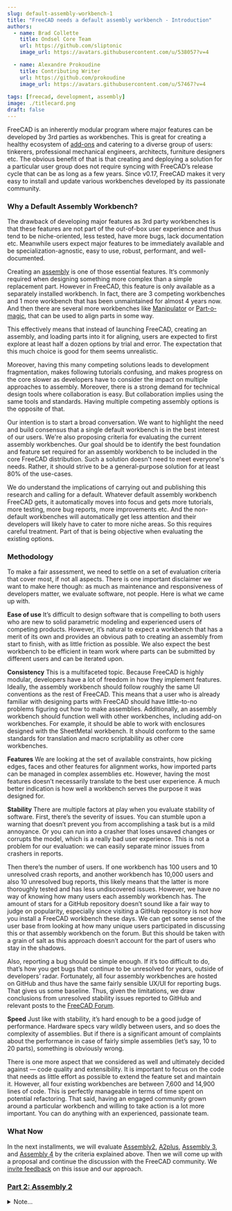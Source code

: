 ```yaml
---
slug: default-assembly-workbench-1
title: "FreeCAD needs a default assembly workbench - Introduction"
authors:
  - name: Brad Collette
    title: Ondsel Core Team
    url: https://github.com/sliptonic
    image_url: https://avatars.githubusercontent.com/u/538057?v=4

  - name: Alexandre Prokoudine
    title: Contributing Writer
    url: https://github.com/prokoudine
    image_url: https://avatars.githubusercontent.com/u/57467?v=4
    
tags: [freecad, development, assembly]
image: ./titlecard.png
draft: false
---
```


FreeCAD is an inherently modular program where major features can be developed by 3rd parties as workbenches. This is great for creating a healthy ecosystem of [add-ons](https://wiki.freecad.org/Std_AddonMgr) and catering to a diverse group of users: tinkerers, professional mechanical engineers, architects, furniture designers etc. The obvious benefit of that is that creating and deploying a solution for a particular user group does not require syncing with FreeCAD’s release cycle that can be as long as a few years. Since v0.17, FreeCAD makes it very easy to install and update various workbenches developed by its passionate community.

### Why a Default Assembly Workbench?

The drawback of developing major features as 3rd party workbenches is that these features are not part of the out-of-box user experience and thus tend to be niche-oriented, less tested, have more bugs, lack documentation etc. Meanwhile users expect major features to be immediately available and be specialization-agnostic, easy to use, robust, performant, and well-documented.

Creating an [assembly](https://en.wikipedia.org/wiki/Assembly_modelling) is one of those essential features. It‘s commonly required when designing something more complex than a simple replacement part. However in FreeCAD, this feature is only available as a separately installed workbench. In fact, there are 3 competing workbenches and 1 more workbench that has been unmaintained for almost 4 years now. And then there are several more workbenches like [Manipulator](https://wiki.freecad.org/Manipulator_Workbench) or [Part-o-magic](https://github.com/DeepSOIC/Part-o-magic), that can be used to align parts in some way.

This effectively means that instead of launching FreeCAD, creating an assembly, and loading parts into it for aligning, users are expected to first explore at least half a dozen options by trial and error. The expectation that this much choice is good for them seems unrealistic.

Moreover, having this many competing solutions leads to development fragmentation, makes following tutorials confusing, and makes progress on the core slower as developers have to consider the impact on multiple approaches to assembly. Moreover, there is a strong demand for technical design tools where collaboration is easy. But collaboration implies using the same tools and standards. Having multiple competing assembly options is the opposite of that.

Our intention is to start a broad conversation. We want to highlight the need and build consensus that a single default workbench is in the best interest of our users. We're also proposing criteria for evaluating the current assembly workbenches. Our goal should be to identify the best foundation and feature set required for an assembly workbench to be included in the core FreeCAD distribution. Such a solution doesn't need to meet everyone's needs. Rather, it should strive to be a general-purpose solution for at least 80% of the use-cases.

We do understand the implications of carrying out and publishing this research and calling for a default. Whatever default assembly workbench FreeCAD gets, it automatically moves into focus and gets more tutorials, more testing, more bug reports, more improvements etc. And the non-default workbenches will automatically get less attention and their developers will likely have to cater to more niche areas. So this requires careful treatment. Part of that is being objective when evaluating the existing options.

### Methodology

To make a fair assessment, we need to settle on a set of evaluation criteria that cover most, if not all aspects. There is one important disclaimer we want to make here though: as much as maintenance and responsiveness of developers matter, we evaluate software, not people. Here is what we came up with.

**Ease of use** It’s difficult to design software that is compelling to both users who are new to solid parametric modeling and experienced users of competing products. However, it’s natural to expect a workbench that has a merit of its own and provides an obvious path to creating an assembly from start to finish, with as little friction as possible. We also expect the best workbench to be efficient in team work where parts can be submitted by different users and can be iterated upon.

**Consistency** This is a multifaceted topic. Because FreeCAD is highly modular, developers have a lot of freedom in how they implement features. Ideally, the assembly workbench should follow roughly the same UI conventions as the rest of FreeCAD. This means that a user who is already familiar with designing parts with FreeCAD should have little-to-no problems figuring out how to make assemblies. Additionally,  an assembly workbench should function well with other workbenches, including add-on workbenches. For example, it should be able to work with enclosures designed with the SheetMetal workbench. It should conform to the same standards for translation and macro scriptability as other core workbenches.

**Features** We are looking at the set of available constraints, how picking edges, faces and other features for alignment works, how imported parts can be managed in complex assemblies etc. However, having the most features doesn’t necessarily translate to the best user experience. A much better indication is how well a workbench serves the purpose it was designed for.

**Stability** There are multiple factors at play when you evaluate stability of software. First, there’s the severity of issues. You can stumble upon a warning that doesn’t prevent you from accomplishing a task but is a mild annoyance. Or you can run into a crasher that loses unsaved changes or corrupts the model, which is a really bad user experience. This is not a problem for our evaluation: we can easily separate minor issues from crashers in reports.

Then there’s the number of users. If one workbench has 100 users and 10 unresolved crash reports, and another workbench has 10,000 users and also 10 unresolved bug reports, this likely means that the latter is more thoroughly tested and has less undiscovered issues. However, we have no way of knowing how many users each assembly workbench has. The amount of stars for a GitHub repository doesn’t sound like a fair way to judge on popularity, especially since visiting a GitHub repository is not how you install a FreeCAD workbench these days. We can get some sense of the user base from looking at how many unique users participated in discussing this or that assembly workbench on the forum. But this should be taken with a grain of salt as this approach doesn’t account for the part of users who stay in the shadows.

Also, reporting a bug should be simple enough. If it’s too difficult to do, that’s how you get bugs that continue to be unresolved for years, outside of developers’ radar. Fortunately, all four assembly workbenches are hosted on GitHub and thus have the same fairly sensible UX/UI for reporting bugs. That gives us some baseline.
Thus, given the limitations, we draw conclusions from unresolved stability issues reported to GitHub and relevant posts to the [FreeCAD Forum](https://forum.freecadweb.org/).

**Speed** Just like with stability, it’s hard enough to be a good judge of performance. Hardware specs vary wildly between users, and so does the complexity of assemblies. But if there is a significant amount of complaints about the performance in case of fairly simple assemblies (let’s say, 10 to 20 parts), something is obviously wrong.

There is one more aspect that we considered as well and ultimately decided against — code quality and extensibility. It is important to focus on the code that needs as little effort as possible to extend the feature set and maintain it. However, all four existing workbenches are between 7,600 and 14,900 lines of code. This is perfectly manageable in terms of time spent on potential refactoring. That said, having an engaged community grown around a particular workbench and willing to take action is a lot more important. You can do anything with an experienced, passionate team.

### What Now
In the next installments, we will evaluate [Assembly2](https://wiki.freecad.org/Assembly2_Workbench), [A2plus](https://wiki.freecad.org/A2plus_Workbench), [Assembly 3](https://wiki.freecad.org/Assembly3_Workbench), and [Assembly 4](https://wiki.freecad.org/Assembly4_Workbench) by the criteria explained above. Then we will come up with a proposal and continue the discussion with the FreeCAD community.  We [invite feedback](https://github.com/orgs/Ondsel-Development/discussions/2) on this issue and our approach.

### [Part 2: Assembly 2](https://ondsel.com/blog/default-assembly-workbench-2/)


<details>
  <summary>Note...</summary>
  <div>
    <div>I’m Brad Collette, longtime FreeCAD contributor and CTO of Ondsel, a new open core company built on top of FreeCAD. Ondsel helps you share useful aspects of your solid models without giving away your designs. We’re working on improving collaboration and feature accessibility and integrating with your existing tools. You can read more about my vision for FreeCAD and Ondsel <a href="https://opencoreventures.com/blog/2023-01-ondsel-freecad-launch/">here</a>
    </div>
<br/>
  </div>
</details>


